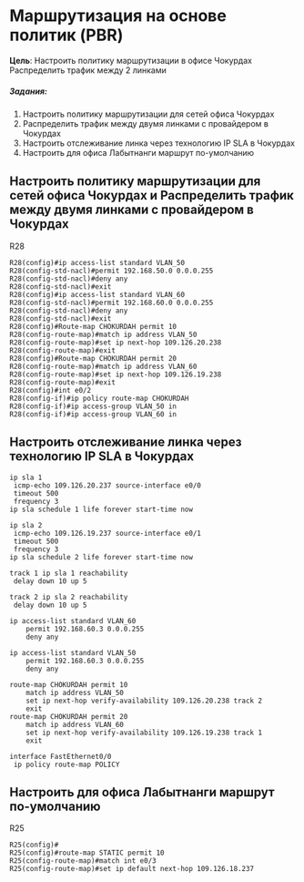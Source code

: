 # Маршрутизация на основе политик (PBR)

**Цель**: Настроить политику маршрутизации в офисе Чокурдах Распределить трафик между 2 линками

##### **Задания**: 

1. Настроить политику маршрутизации для сетей офиса Чокурдах
2. Распределить трафик между двумя линками с провайдером в Чокурдах
3. Настроить отслеживание линка через технологию IP SLA в Чокурдах
4. Настроить для офиса Лабытнанги маршрут по-умолчанию

## Настроить политику маршрутизации для сетей офиса Чокурдах и Распределить трафик между двумя линками с провайдером в Чокурдах

R28

```
R28(config)#ip access-list standard VLAN_50 
R28(config-std-nacl)#permit 192.168.50.0 0.0.0.255
R28(config-std-nacl)#deny any 
R28(config-std-nacl)#exit
R28(config)#ip access-list standard VLAN_60 
R28(config-std-nacl)#permit 192.168.60.0 0.0.0.255
R28(config-std-nacl)#deny any 
R28(config-std-nacl)#exit
R28(config)#Route-map CHOKURDAH permit 10
R28(config-route-map)#match ip address VLAN_50
R28(config-route-map)#set ip next-hop 109.126.20.238
R28(config-route-map)#exit
R28(config)#Route-map CHOKURDAH permit 20
R28(config-route-map)#match ip address VLAN_60
R28(config-route-map)#set ip next-hop 109.126.19.238
R28(config-route-map)#exit
R28(config)#int e0/2 
R28(config-if)#ip policy route-map CHOKURDAH
R28(config-if)#ip access-group VLAN_50 in
R28(config-if)#ip access-group VLAN_60 in
```

## Настроить отслеживание линка через технологию IP SLA в Чокурдах

```
ip sla 1
 icmp-echo 109.126.20.237 source-interface e0/0
 timeout 500
 frequency 3
ip sla schedule 1 life forever start-time now

ip sla 2
 icmp-echo 109.126.19.237 source-interface e0/1
 timeout 500
 frequency 3
ip sla schedule 2 life forever start-time now

track 1 ip sla 1 reachability
 delay down 10 up 5

track 2 ip sla 2 reachability
 delay down 10 up 5
 
ip access-list standard VLAN_60 
	permit 192.168.60.3 0.0.0.255
	deny any

ip access-list standard VLAN_50
	permit 192.168.60.3 0.0.0.255
	deny any

route-map CHOKURDAH permit 10
	match ip address VLAN_50 
	set ip next-hop verify-availability 109.126.20.238 track 2
	exit
route-map CHOKURDAH permit 20
	match ip address VLAN_60
	set ip next-hop verify-availability 109.126.19.238 track 1
	exit

interface FastEthernet0/0
 ip policy route-map POLICY
```

## Настроить для офиса Лабытнанги маршрут по-умолчанию

R25

```
R25(config)#
R25(config)#route-map STATIC permit 10  
R25(config-route-map)#match int e0/3
R25(config-route-map)#set ip default next-hop 109.126.18.237
```

